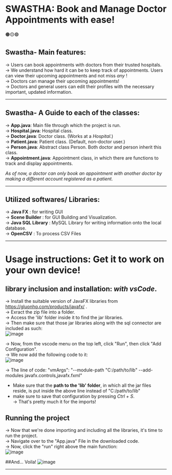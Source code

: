 # SWASTHA: Book and Manage Doctor Appointments with ease!

🟠🟡🟢

 ## Swastha- Main features:

-> Users can book appointments with doctors from their trusted hospitals.<br>
-> We understand how hard it can be to keep track of appointments. Users can view their upcoming appointments and not miss _any_ !<br>
-> Doctors can manage their upcoming appointments!<br>
-> Doctors and general users can edit their profiles with the necessary important, updated information.<br>

---

## Swastha- A Guide to each of the classes:

-> **App.java**: Main file through which the project is run. <br>
-> **Hospital.java**: Hospital class.<br>
-> **Doctor.java**: Doctor class. (Works at a _Hospital_.)<br>
-> **Patient.java**: Patient class. (Default, non-doctor user.)<br>
-> **Person.java**: Abstract class Person. Both doctor and person inherit this class.<br>
-> **Appointment.java**: Appointment class, in which there are functions to track and display appointments.<br>

_As of now, a doctor can only book an appointment with another doctor by making a different account registered as a patient._

---

## Utilized softwares/ Libraries:

-> **Java FX** : for writing GUI<br>
-> **Scene Builder** : for GUI Building and Visualization.<br>
-> **Java SQL Library** : MySQL Library for writing information onto the local database.<br>
-> **OpenCSV** :  To process CSV Files

---

# Usage instructions: Get it to work on your own device!
## library inclusion and installation: *with vsCode*.
-> Install the suitable version of JavaFX libraries from https://gluonhq.com/products/javafx/ .<br>
-> Exract the zip file into a folder.<br>
-> Access the 'lib' folder inside it to find the jar libraries.<br>
-> Then make sure that those jar libraries along with the sql connector are included as such:<br>
![image](https://user-images.githubusercontent.com/104731395/203766509-90b69df2-32fa-43d4-ac1d-f65bed23765f.png)

-> Now, from the vscode menu on the top left, click "Run", then click "Add Configuration".<br>
-> We now add the following code to it: <br>
![image](https://user-images.githubusercontent.com/104731395/203768419-cac376d4-0b64-4558-9cb3-a79a5ba13384.png)

-> The line of code: "vmArgs": "--module-path \"C:/path/to/lib\" --add-modules javafx.controls,javafx.fxml"<br>
  - Make sure that the **path to the 'lib' folder**, in which all the jar files reside, is put inside the above line instead of \"C:/path/to/lib\"<br>
  - make sure to save that configuration by pressing *Ctrl + S*.<br>
-> That's pretty much it for the imports!<br>

## Running the project
-> Now that we're done importing and including all the libraries, it's time to run the project.<br>
-> Navigate over to the "App.java" File in the downloaded code.<br>
-> Now, click the "run" right above the main function:<br>
![image](https://user-images.githubusercontent.com/104731395/203771291-c650ef8b-99d8-4d2b-abcf-aa78d961d0a7.png)

##And... Voila!
![image](https://user-images.githubusercontent.com/104731395/203771363-b186837a-430b-42a2-9f0e-31b8945a454b.png)

---



